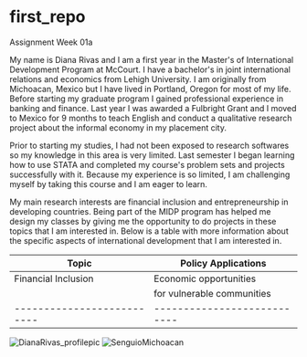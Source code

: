# first_repo
Assignment Week 01a

My name is Diana Rivas and I am a first year in the Master's of International Development Program at McCourt. I have a bachelor's in joint international relations and economics from Lehigh University. I am originally from Michoacan, Mexico but I have lived in Portland, Oregon for most of my life. Before starting my graduate program I gained professional experience in banking and finance. Last year I was awarded a Fulbright Grant and I moved to Mexico for 9 months to teach English and conduct a qualitative research project about the informal economy in my placement city. 

Prior to starting my studies, I had not been exposed to research softwares so my knowledge in this area is very limited. Last semester I began learning how to use STATA and completed my course's problem sets and projects successfully with it. Because my experience is so limited, I am challenging myself by taking this course and I am eager to learn.  

My main research interests are financial inclusion and entrepreneurship in developing countries. Being part of the MIDP program has helped me design my classes by giving me the opportunity to do projects in these topics that I am interested in. Below is a table with more information about the specific aspects of international development that I am interested in.

| Topic                    |  Policy Applications      |
|--------------------------|---------------------------|
| Financial Inclusion      | Economic opportunities    |
|                          | for vulnerable communities|
|--------------------------|---------------------------|
![DianaRivas_profilepic](https://user-images.githubusercontent.com/122761747/215381966-b72f3388-7aa0-41e2-98a4-fd1da1ac5656.jpeg)
![SenguioMichoacan](https://user-images.githubusercontent.com/122761747/215382121-5a78da47-ec3f-4056-b45f-c55e392dff70.jpeg)



